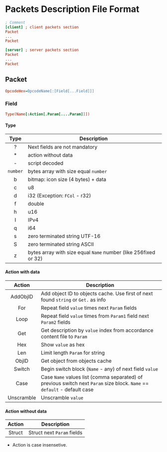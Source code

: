 # Packets Description File Format
```ini
; Comment
[client] ; client packets section
Packet
...
Packet

[server] ; server packets section
Packet
...
Packet
```

## Packet
```ini
OpcodeHex=OpcodeName[:[Field[...Field]]]
```

### Field
```ini
Type(Name[:Action[.Param[....Param]]])
```

#### Type
| Type     | Description |
|:--------:|-------------|
| ?        | Next fields are not mandatory |
| *        | action without data |
| -        | script decoded |
| `number` | bytes array with size equal `number` |
| b        | bitmap: icon size (4 bytes) + data |
| c        | u8 |
| d        | i32 (Exception: `FCol` - r32) |
| f        | double |
| h        | u16 |
| I        | IPv4 |
| q        | i64 |
| s        | zero terminated string UTF-16 |
| S        | zero terminated string ASCII |
| z        | bytes array with size equal `Name` number (like 256fixed or 32) |

#### Action with data
| Action | Description |
|:------:|-------------|
| AddObjID | Add object ID to objects cache. Use first of next found `string` or `Get.` as info |
| For    | Repeat field `value` times next `Param` fields |
| Loop   | Repeat field `value` times from `Param1` field next `Param2` fields |
| Get    | Get description by `value` index from accordance content file to `Param` |
| Hex    | Show `value` as hex |
| Len    | Limit length `Param` for string |
| ObjID  | Get object from objects cache |
| Switch | Begin switch block (`Name` - any) of next field `value` |
| Case   | Case `Name` values list (comma separated) of previous switch next `Param` size block. `Name` == `default` - default case |
| Unscramble | Unscramble `value` |

#### Action without data
| Action | Description |
|:------:|-------------|
| Struct | Struct next `Param` fields |

* Action is case insensetive.
